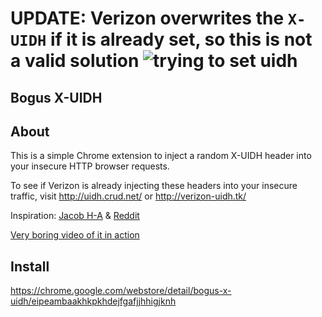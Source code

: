 UPDATE: Verizon overwrites the `X-UIDH` if it is already set, so this is not a valid solution ![trying to set uidh](https://pbs.twimg.com/media/B0pgYpgIYAALAeI.png:large)
=======



Bogus X-UIDH
-----------

About
-----
This is a simple Chrome extension to inject a random X-UIDH header into your insecure HTTP browser requests.

To see if Verizon is already injecting these headers into your insecure traffic, visit http://uidh.crud.net/ or http://verizon-uidh.tk/

Inspiration: [Jacob H-A](https://twitter.com/j4cob/status/525093581418020864) & [Reddit](https://www.reddit.com/r/privacy/comments/2k2nhs/verizon_injecting_unique_id_in_http_headers_even/)

[Very boring video of it in action](https://www.youtube.com/watch?v=rNlbjpjAkfA)

Install
--------
https://chrome.google.com/webstore/detail/bogus-x-uidh/eipeambaakhkpkhdejfgafjjhhigjknh
